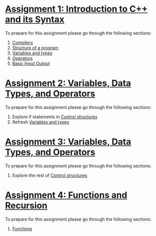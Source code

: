 # [Assignment 1: Introduction to C++ and its Syntax](basics/tasks/hello-world)

To prepare for this assignment please go through the following sections:
1. [Compilers](https://cplusplus.com/doc/tutorial/introduction/)
2. [Structure of a program](https://cplusplus.com/doc/tutorial/program_structure/)
3. [Variables and types](https://cplusplus.com/doc/tutorial/variables/)
4. [Operators](https://cplusplus.com/doc/tutorial/operators/)
5. [Basic Input Output](https://cplusplus.com/doc/tutorial/basic_io/)

# [Assignment 2: Variables, Data Types, and Operators](https://github.com/Gamezar/cpp-training/tree/main/basics/tasks/two-numbers)

To prepare for this assignment please go through the following sections:
1. Explore if statements in [Control structures](https://cplusplus.com/doc/tutorial/control/)
2. Refresh [Variables and types](https://cplusplus.com/doc/tutorial/variables/)

# [Assignment 3: Variables, Data Types, and Operators](https://github.com/Gamezar/cpp-training/tree/main/basics/tasks/two-numbers)

To prepare for this assignment please go through the following sections:
1. Explore the rest of [Control structures](https://cplusplus.com/doc/tutorial/control/)

# [Assignment 4: Functions and Recursion](https://github.com/Gamezar/cpp-training/tree/main/basics/tasks/factorial)

To prepare for this assignment please go through the following sections:
1. [Functions](https://cplusplus.com/doc/tutorial/functions/)
